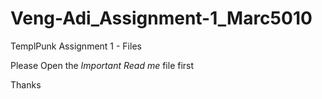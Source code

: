 # Veng-Adi_Assignment-1_Marc5010
TemplPunk Assignment 1 - Files

Please Open the *Important Read me* file first

Thanks
